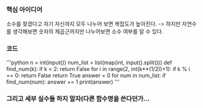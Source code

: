 ### 핵심 아이디어
소수를 찾겠다고 자기 자신까지 모두 나누어 보면 복잡도가 높아진다. 
-> 하지만 자연수를 생각해보면 숫자의 제곱근까지만 나누어보면 소수 여부를 알 수 있다. 

### 코드
'''python
n = int(input())
num_list = list(map(int, input().split()))
def find_num(k):
    if k < 2:
        return False
    for i in range(2, int(k**(1/2))+1):
        if k % i == 0:
            return False
    return True
answer = 0
for num in num_list:
    if find_num(num):
        answer += 1
print(answer)
'''

### 그리고 세부 실수들 하지 말자(다른 함수명을 쓴다던가...
